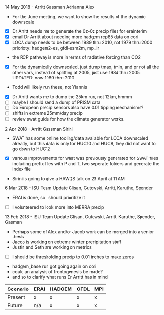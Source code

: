 14 May 2018 - Arritt Gassman Adrianna Alex
  - For the June meeting, we want to show the results of the dynamic downscale
  - [x] Dr Arritt needs me to generate the 0z-0z precip files for erainterim
  - [x] email Dr Arritt about needing more hadgem rcp85 data on cori
  - [x] LOCA dump needs to be between 1989 thru 2010, not 1979 thru 2000
    priorioty: hadgem2-es, gfdl-esm2m, mpi_lr
  - the RCP pathway is more in terms of radiative forcing than CO2
  - [x] For the dynamically downscaled, just dump tmax, tmin, and pr not all
    the other vars, instead of splitting at 2005, just use 1984 thru 2005
    UPDATED: now 1989 thru 2010
  - Todd will likely run these, not Yiannis
  - [x] Dr Arritt wants me to dump the 25km run, not 12km, hmmm
  - [ ] maybe I should send a dump of PRISM data
  - [ ] Do European precip sensors also have 0.01 tipping mechanisms?
  - [ ] shifts in extreme 25mm/day precip
  - [ ] review swat guide for how the climate generator works.

 2 Apr 2018 - Arritt Gassman Sirini
  - SWAT has some online tooling/data available for LOCA downscaled already,
    but this data is only for HUC10 and HUC8, they did not want to go down to
    HUC12
  - [x] various improvements for what was previously generated for SWAT files
    including prefix files with P and T, two seperate folders and generate the
    index file
  - Sirini is going to give a HAWQS talk on 23 April at 11 AM

 6 Mar 2018 - ISU Team Update
  Glisan, Gutowski, Arritt, Karuthe, Spender
  - ERAI is done, so I should prioritize it
  - [ ] I volunteered to look more into MERRA precip

13 Feb 2018 - ISU Team Update
  Glisan, Gutowski, Arritt, Karuthe, Spender, Gasman
  - Perhaps some of Alex and/or Jacob work can be merged into a senior thesis
  - Jacob is working on extreme winter precipitation stuff
  - Justin and Seth are working on metrics
  - [ ] I should be thresholding precip to 0.01 inches to make zeros
  - hadgem_base run got going again on cori
  - could an analysis of frontogenesis be made?
  - and so to clarify what runs Dr Arritt has in mind

Scenario | ERAI | HADGEM | GFDL | MPI
---- | --- | --- | --- | ---
Present | x | x | x | x
Future | n/a | x | x | x